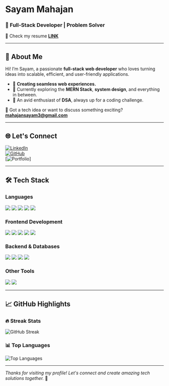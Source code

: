 # **Sayam Mahajan**  
### 🚀 Full-Stack Developer | Problem Solver 
💬 Check my resume **[LINK]([mailto:mahajansayam3@gmail.com](https://drive.google.com/file/d/1vpJpiO6yQNQNjnRwNdrGKHO8oJk76j6i/view?usp=sharing))**  

---

## 👋 About Me  

Hi! I’m Sayam, a passionate **full-stack web developer** who loves turning ideas into scalable, efficient, and user-friendly applications.  

- 🌟 **Creating seamless web experiences.**  
- 🌱 Currently exploring the **MERN Stack**, **system design**, and everything in between.  
- 🧠 An avid enthusiast of **DSA**, always up for a coding challenge.  

💬 Got a tech idea or want to discuss something exciting? **[mahajansayam3@gmail.com](mailto:mahajansayam3@gmail.com)**  

---

## 🌐 Let's Connect  

[![LinkedIn](https://img.shields.io/badge/LinkedIn-0A66C2?style=for-the-badge&logo=linkedin&logoColor=white)](https://www.linkedin.com/in/sayammahajan8/)  
[![GitHub](https://img.shields.io/badge/GitHub-181717?style=for-the-badge&logo=github&logoColor=white)](https://github.com/SayamMahajan)  
[![Portfolio](https://img.shields.io/badge/Portfolio-5c5cff?style=for-the-badge&logo=web&logoColor=white)]

---

## 🛠️ Tech Stack  

### **Languages**  
<p>
  <img src="https://img.shields.io/badge/C++-00599C?style=for-the-badge&logo=cplusplus&logoColor=white" />  
  <img src="https://img.shields.io/badge/JavaScript-F7DF1E?style=for-the-badge&logo=javascript&logoColor=black" />  
  <img src="https://img.shields.io/badge/Java-007396?style=for-the-badge&logo=java&logoColor=white" />  
  <img src="https://img.shields.io/badge/Go-00ADD8?style=for-the-badge&logo=go&logoColor=white" />  
  <img src="https://img.shields.io/badge/Python-3776AB?style=for-the-badge&logo=python&logoColor=white" />
</p>

### **Frontend Development**  
<p>
  <img src="https://img.shields.io/badge/HTML5-E34F26?style=for-the-badge&logo=html5&logoColor=white" />  
  <img src="https://img.shields.io/badge/CSS3-1572B6?style=for-the-badge&logo=css3&logoColor=white" />  
  <img src="https://img.shields.io/badge/React-61DAFB?style=for-the-badge&logo=react&logoColor=black" />  
  <img src="https://img.shields.io/badge/Bootstrap-7952B3?style=for-the-badge&logo=bootstrap&logoColor=white" />  
  <img src="https://img.shields.io/badge/TailwindCSS-38B2AC?style=for-the-badge&logo=tailwind-css&logoColor=white" />
</p>

### **Backend & Databases**  
<p>
  <img src="https://img.shields.io/badge/Node.js-339933?style=for-the-badge&logo=nodedotjs&logoColor=white" />  
  <img src="https://img.shields.io/badge/Express.js-404D59?style=for-the-badge&logo=express&logoColor=white" />  
  <img src="https://img.shields.io/badge/MongoDB-47A248?style=for-the-badge&logo=mongodb&logoColor=white" />  
  <img src="https://img.shields.io/badge/PostgreSQL-336791?style=for-the-badge&logo=postgresql&logoColor=white" />
</p>

### **Other Tools**  
<p>
  <img src="https://img.shields.io/badge/Git-F05032?style=for-the-badge&logo=git&logoColor=white" />  
  <img src="https://img.shields.io/badge/Docker-2496ED?style=for-the-badge&logo=docker&logoColor=white" />
</p>

---

## 📈 GitHub Highlights  

### 🔥 Streak Stats  
![GitHub Streak](http://github-readme-streak-stats.herokuapp.com?user=SayamMahajan&hide_border=true&theme=radical)  

### 📊 Top Languages  
![Top Languages](https://github-readme-stats.vercel.app/api/top-langs/?username=SayamMahajan&layout=compact&hide_border=true&theme=radical)  


---


*Thanks for visiting my profile! Let's connect and create amazing tech solutions together.* 🌟  
